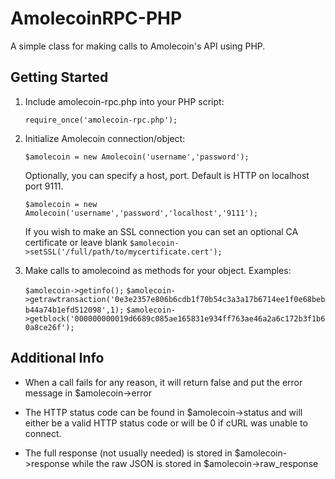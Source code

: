 AmolecoinRPC-PHP
===============

A simple class for making calls to Amolecoin's API using PHP.

Getting Started
---------------
1. Include amolecoin-rpc.php into your PHP script:

	`require_once('amolecoin-rpc.php');`
2. Initialize Amolecoin connection/object:

	`$amolecoin = new Amolecoin('username','password');`

	Optionally, you can specify a host, port. Default is HTTP on localhost port 9111.

	`$amolecoin = new Amolecoin('username','password','localhost','9111');`

	If you wish to make an SSL connection you can set an optional CA certificate or leave blank
	`$amolecoin->setSSL('/full/path/to/mycertificate.cert');`

3. Make calls to amolecoind as methods for your object. Examples:

	`$amolecoin->getinfo();`
	`$amolecoin->getrawtransaction('0e3e2357e806b6cdb1f70b54c3a3a17b6714ee1f0e68bebb44a74b1efd512098',1);`
	`$amolecoin->getblock('000000000019d6689c085ae165831e934ff763ae46a2a6c172b3f1b60a8ce26f');`

Additional Info
---------------
* When a call fails for any reason, it will return false and put the error message in $amolecoin->error

* The HTTP status code can be found in $amolecoin->status and will either be a valid HTTP status code or will be 0 if cURL was unable to connect.

* The full response (not usually needed) is stored in $amolecoin->response while the raw JSON is stored in $amolecoin->raw_response
